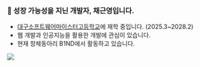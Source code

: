 
### 👋 성장 가능성을 지닌 개발자, 채근영입니다.
- [대구소프트웨어마이스터고등학교](https://dgsw.dge.hs.kr)에 재학 중입니다. (2025.3~2028.2)
- 웹 개발과 인공지능을 활용한 개발에 관심이 있습니다.
- 현재 창체동아리 B1ND에서 활동하고 있습니다.
</hr>

![](https://komarev.com/ghpvc/?username=chaeyn)
